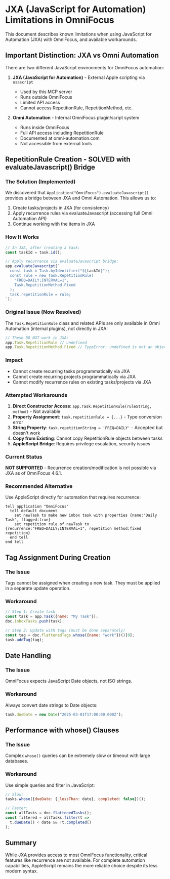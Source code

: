 # JXA (JavaScript for Automation) Limitations in OmniFocus

This document describes known limitations when using JavaScript for Automation (JXA) with OmniFocus, and available workarounds.

## Important Distinction: JXA vs Omni Automation

There are two different JavaScript environments for OmniFocus automation:

1. **JXA (JavaScript for Automation)** - External Apple scripting via `osascript`
   - Used by this MCP server
   - Runs outside OmniFocus
   - Limited API access
   - Cannot access RepetitionRule, RepetitionMethod, etc.

2. **Omni Automation** - Internal OmniFocus plugin/script system
   - Runs inside OmniFocus
   - Full API access including RepetitionRule
   - Documented at omni-automation.com
   - Not accessible from external tools

## RepetitionRule Creation - SOLVED with evaluateJavascript() Bridge

### The Solution (Implemented)

We discovered that `Application("OmniFocus").evaluateJavascript()` provides a bridge between JXA and Omni Automation. This allows us to:
1. Create tasks/projects in JXA (for consistency)
2. Apply recurrence rules via evaluateJavascript (accessing full Omni Automation API)
3. Continue working with the items in JXA

### How It Works

```javascript
// In JXA, after creating a task:
const taskId = task.id();

// Apply recurrence via evaluateJavascript bridge:
app.evaluateJavascript(`
  const task = Task.byIdentifier("${taskId}");
  const rule = new Task.RepetitionRule(
    "FREQ=DAILY;INTERVAL=1",
    Task.RepetitionMethod.Fixed
  );
  task.repetitionRule = rule;
`);
```

### Original Issue (Now Resolved)

The `Task.RepetitionRule` class and related APIs are only available in Omni Automation (internal plugins), not directly in JXA:

```javascript
// These DO NOT work in JXA:
app.Task.RepetitionRule // undefined
app.Task.RepetitionMethod.Fixed // TypeError: undefined is not an object
```

### Impact

- Cannot create recurring tasks programmatically via JXA
- Cannot create recurring projects programmatically via JXA
- Cannot modify recurrence rules on existing tasks/projects via JXA

### Attempted Workarounds

1. **Direct Constructor Access**: `app.Task.RepetitionRule(ruleString, method)` - Not available
2. **Property Assignment**: `task.repetitionRule = {...}` - Type conversion error
3. **String Property**: `task.repetitionString = 'FREQ=DAILY'` - Accepted but doesn't work
4. **Copy from Existing**: Cannot copy RepetitionRule objects between tasks
5. **AppleScript Bridge**: Requires privilege escalation, security issues

### Current Status

**NOT SUPPORTED** - Recurrence creation/modification is not possible via JXA as of OmniFocus 4.6.1.

### Recommended Alternative

Use AppleScript directly for automation that requires recurrence:

```applescript
tell application "OmniFocus"
  tell default document
    set newTask to make new inbox task with properties {name:"Daily Task", flagged:true}
    set repetition rule of newTask to {recurrence:"FREQ=DAILY;INTERVAL=1", repetition method:fixed repetition}
  end tell
end tell
```

## Tag Assignment During Creation

### The Issue

Tags cannot be assigned when creating a new task. They must be applied in a separate update operation.

### Workaround

```javascript
// Step 1: Create task
const task = app.Task({name: "My Task"});
doc.inboxTasks.push(task);

// Step 2: Update with tags (must be done separately)
const tag = doc.flattenedTags.whose({name: "work"})()[0];
task.addTag(tag);
```

## Date Handling

### The Issue

OmniFocus expects JavaScript Date objects, not ISO strings.

### Workaround

Always convert date strings to Date objects:

```javascript
task.dueDate = new Date("2025-03-01T17:00:00.000Z");
```

## Performance with whose() Clauses

### The Issue

Complex `whose()` queries can be extremely slow or timeout with large databases.

### Workaround

Use simple queries and filter in JavaScript:

```javascript
// Slow:
tasks.whose({dueDate: {_lessThan: date}, completed: false})();

// Faster:
const allTasks = doc.flattenedTasks();
const filtered = allTasks.filter(t => 
  t.dueDate() < date && !t.completed()
);
```

## Summary

While JXA provides access to most OmniFocus functionality, critical features like recurrence are not available. For complete automation capabilities, AppleScript remains the more reliable choice despite its less modern syntax.
